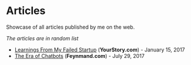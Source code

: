 # Articles
Showcase of all articles published by me on the web.

_The articles are in random list_

* [Learnings From My Failed Startup](https://yourstory.com/mystory/37c7312798-learnings-from-my-fail) (**YourStory.com**) - January 15, 2017
* [The Era of Chatbots](https://feynmand.com/the-era-of-chatbots/) (**Feynmand.com**) - July 29, 2017

